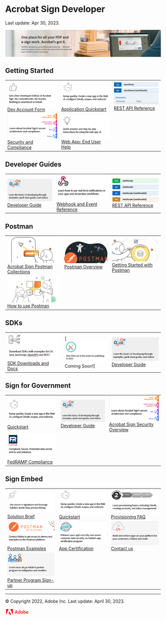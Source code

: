 
# Acrobat Sign Developer

Last update: Apr 30, 2023.

![](portfoliofiles/images/banner.png)

## Getting Started

|               |               |               |
| ------------- | ------------- | ------------- |
| [![](portfoliofiles/images/devedition.png)Dev Account Form](https://www.adobe.com/go/acrobatsigndevedition) | [![](portfoliofiles/images/quickstart.png)Application Quickstart](./developer_guide) | [![](portfoliofiles/images/rest.png)REST API Reference](https://secure.na1.adobesign.com/public/docs/restapi/v6) |
| [![](portfoliofiles/images/security1.png)Security and Compliance](https://www.adobe.com/trust/resources.html)| [![](portfoliofiles/images/helpx.png)Web App: End User Help](https://helpx.adobe.com/support/sign.html) | |

## Developer Guides

|               |               |               |
| ------------- | ------------- | ------------- |
| [![](portfoliofiles/images/devguide.png)Developer Guide](./developer_guide) | [![](portfoliofiles/images/webhookref.png)Webhook and Event Reference](./acrobat_sign_events/index.md) | [![](portfoliofiles/images/webhookapi.png)REST API Reference](https://secure.na1.adobesign.com/public/docs/restapi/v6) |

## Postman

|               |               |               |
| ------------- | ------------- | ------------- |
| [![](portfoliofiles/images/postman1.png)Acrobat Sign Postman Collections](https://www.postman.com/adobe/workspace/adobe-acrobat-sign/overview) | [![](portfoliofiles/images/postman4.png)Postman Overview](./developer_guide) | [![](portfoliofiles/images/postman3.png)Getting Started with Postman](./developer_guide) |
| [![](portfoliofiles/images/postman2.png)How to use Postman](https://learning.postman.com/docs/getting-started/introduction/) | | |

## SDKs

|               |               |               |
| ------------- | ------------- | ------------- |
| [![](portfoliofiles/images/sdk.png)SDK Downloads and Docs](./sdks) | [![](portfoliofiles/images/sdknew.png)Coming Soon!] | [![](portfoliofiles/images/devguide.png)Developer Guide](./developer_guide) |

## Sign for Government

|               |               |               |
| ------------- | ------------- | ------------- |
| [![](portfoliofiles/images/quickstart.png)Quickstart](./signgov/gstarted.md) | [![](portfoliofiles/images/devguide.png)Developer Guide](./developer_guide) | [![](portfoliofiles/images/security1.png)Acrobat Sign Security Overview](https://www.adobe.com/content/dam/cc/en/security/pdfs/AdobeSign_SecurityOverview.pdf) |
| [![](portfoliofiles/images/fedramp.png)FedRAMP Compliance](https://www.adobe.com/content/dam/cc/en/security/pdfs/AdobeSign_SecurityOverview.pdf) | | |

## Sign Embed

|               |               |               |
| ------------- | ------------- | ------------- |
| [![](portfoliofiles/images/solutionbrief.png)Solution Brief](./embedpartner/solutionbrief.pdf) | [![](portfoliofiles/images/quickstart.png)Quickstart](./embedpartner/gstarted.md) | [![](portfoliofiles/images/oauth.png)Provisioning FAQ](./embedpartner/provisioningfaq.md) |
| [![](portfoliofiles/images/postmanembed.png)Postman Examples](mailto:acrobatsignembed@adobe.com) | [![](portfoliofiles/images/certified.png)App Certification](https://adobe.na1.documents.adobe.com/public/esignWidget?wid=CBFCIBAA3AAABLblqZhC6C5oHcS7JEZRkhhFwlvbQ9BEo2-MNiYCNvGtJqdBnD-BkDf8YeeykaXrJ9mePk38*) | [![](portfoliofiles/images/oem.png)Contact us](mailto:signembed@adobe.com) |
| [![](portfoliofiles/images/partner.png)Partner Program Sign-up](https://www.adobe.com/documentcloud/integrations/isv-partner-form.html) | | |

- - -

© Copyright 2022, Adobe Inc. Last update: April 30, 2023.

![](_static/adobelogo.png)

